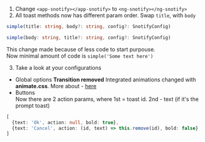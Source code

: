 1. Change `<app-snotify></app-snotify>` to `<ng-snotify></ng-snotify>`
2. All toast methods now has different param order. Swap `title`, with `body`
```typescript
simple(title: string, body?: string, config?: SnotifyConfig)
```
```typescript
simple(body: string, title?: string, config?: SnotifyConfig)
```

This change made because of less code to start purpouse.  
Now minimal amount of code is `simple('Some text here')`

3. Take a look at your configurations
* Global options
**Transition removed**
Integrated animations changed with **animate.css**. More about - [here](v2/animations.md)
* Buttons  
Now there are 2 action params, where 1st = toast id. 2nd - text (if it's the prompt toast)
```typescript
[
  {text: 'Ok', action: null, bold: true},
  {text: 'Cancel', action: (id, text) => this.remove(id), bold: false},
]
```


